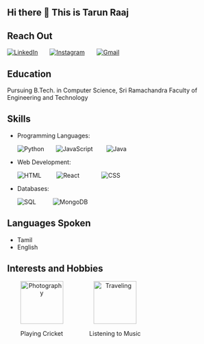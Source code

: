 ## Hi there 👋  This is Tarun Raaj

<!--
tarunraaj2003/tarunraaj2003 is a ✨ _special_ ✨ repository because its README.md (this file) appears on your GitHub profile.

Here are some ideas to get you started:

- 🔭 I’m currently working on ...
- 🌱 I’m currently learning ...
- 👯 I’m looking to collaborate on ...
- 🤔 I’m looking for help with ...
- 💬 Ask me about ...
- 📫 How to reach me: ...
- 😄 Pronouns: ...
- ⚡️ Fun fact: ...
-->

## Reach Out

[![LinkedIn](https://img.shields.io/badge/LinkedIn-Connect-blue?style=flat&logo=linkedin)](https://www.linkedin.com/in/tarun-raaj-r-045a73303/) &nbsp;&nbsp;&nbsp;&nbsp;&nbsp;
[![Instagram](https://img.shields.io/badge/Instagram-Follow-blue?style=flat&logo=instagram)](https://instagram.com/tarunraaj7) &nbsp;&nbsp;&nbsp;&nbsp;&nbsp;
[![Gmail](https://img.shields.io/badge/Email-Contact-blue?style=flat&logo=gmail)](mailto:tarunraaj2003l@gmail.com)

## Education

Pursuing B.Tech. in Computer Science, Sri Ramachandra Faculty of Engineering and Technology 

## Skills

- Programming Languages: <br>

  ![Python](https://img.shields.io/badge/Python-Intermediate-orange?style=flat&logo=python) &nbsp;&nbsp;&nbsp;&nbsp;&nbsp;
  ![JavaScript](https://img.shields.io/badge/JavaScript-Intermediate-orange?style=flat&logo=javascript) &nbsp;&nbsp;&nbsp;&nbsp;&nbsp;&nbsp;
  ![Java](https://img.shields.io/badge/Java-Intermediate-orange?style=flat&logo=java)

  
- Web Development: <br>

  ![HTML](https://img.shields.io/badge/HTML-Intermediate-orange?style=flat&logo=html5) &nbsp;&nbsp;&nbsp;&nbsp;&nbsp;&nbsp;&nbsp;
  ![React](https://img.shields.io/badge/React-Intermediate-orange?style=flat&logo=react)&nbsp;&nbsp;&nbsp;&nbsp;&nbsp;&nbsp;&nbsp;&nbsp;&nbsp;&nbsp;&nbsp;&nbsp;
  ![CSS](https://img.shields.io/badge/CSS-Intermediate-orange?style=flat&logo=css3)&nbsp;&nbsp;&nbsp;&nbsp;&nbsp;

  
- Databases: <br>

  ![SQL](https://img.shields.io/badge/SQL-Intermediate-orange?style=flat&logo=postgresql) &nbsp;&nbsp;&nbsp;&nbsp;&nbsp;&nbsp;&nbsp;&nbsp;
  ![MongoDB](https://img.shields.io/badge/MongoDB-Intermediate-orange?style=flat&logo=mongodb)



## Languages Spoken

- Tamil
- English
  

## Interests and Hobbies

<div style="display: grid; grid-template-columns: repeat(3, 1fr); gap: 10px;">
  <div style="text-align: center;">
    <img src="https://media.istockphoto.com/id/177427917/photo/close-up-of-red-cricket-ball-and-bat-sitting-on-grass.webp?b=1&s=170667a&w=0&k=20&c=WGO8Ikx5NSa1W7KC922jlzgnSq46gnP6G14cGWsvVUw=" alt="Photography" style="width: 100px;height:100px">
    <p>Playing Cricket</p>
  </div>
  <div style="text-align: center;">
    <img src="https://encrypted-tbn0.gstatic.com/images?q=tbn:ANd9GcSvo3JKVCrm1OYd-jKwrhyCNZRfOxg08LZsdw&s" alt="Traveling" style="width: 100px;height:100px">
    <p>Listening to Music</p>
  </div>
 
</div>
